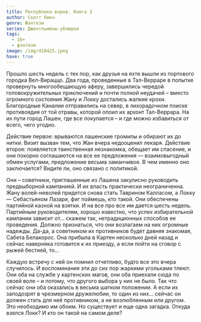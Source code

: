 ```yaml
---
title: Республика воров. Книга 3
author: Скотт Линч
genre: Фэнтези
series: Джентльмены-ублюдки
tags:
  - 16+
  - фэнтези
image: /img/418425.jpeg
have: true
---
```

Прошло шесть недель с тех пор, как друзья на яхте вышли из портового городка Вел-Вираццо. Два года, проведенные в Тал-Верраре в попытке провернуть многообещающую аферу, завершились чередой головокружительных приключений и почти полной неудачей – вместо огромного состояния Жану и Локку достались жалкие крохи. Благородные Каналии отправились на север, в лихорадочном поиске противоядия от той отравы, которой опоил их архонт Тал-Веррара. На их пути город Лашен, где все покупается – и где можно избавиться от всего, чего угодно.

Действие первое: врываются лашенские громилы и обирают их до нитки. Визит вызван тем, что Жан вчера недооценил лекаря. Действие второе: появляется таинственная незнакомка, обещает им спасение, и они покорно соглашаются на все ее предложения — взаимовыгодный обмен услугами, предложение весьма заманчивое. В чем именно оно заключается? Видите ли, оно связано с политикой.

Они – советники, приглашенные из Лашена закулисно руководить предвыборной кампанией. И их власть практически неограниченна. Жану волей-неволей придется снова стать Таврином Калласом, а Локку — Себастьяном Лазари, фиг поймешь, кто такой. Они обеспечены партийной казной на взятки. И на все про все им дается шесть недель. Партийным руководителям, хорошо известно, что успех избирательной кампании зависит от… скажем так, нетрадиционных способов ее проведения. Должно признаться, что они возлагаем на них огромные надежды. Да-да, а советником их противников будет давняя знакомая, Сабета Белакорос. Она прибыла в Картен несколько дней назад и сейчас наверняка готовится к их приезду, а если пойти на сговор с рыжей бестией, то…

Каждую встречу с ней он помнил отчетливо, будто все это вчера случилось. И воспоминания эти до сих пор жаркими угольками тлеют. Они оба на службе у картенских магов, они оба приехали сюда по своей воле – и потому, что другого выбора у них не было. Так что сейчас они оба оказались в весьма шатком положении. А если их заподозрят в чрезмерном дружелюбии, то один из них… сейчас он должен стать для неё противником, а не возлюбленным или другом. Это необходимо им обоим. Но существует и еще одна загадка. Откуда взялся Локк? И кто он такой на самом деле?